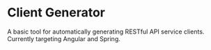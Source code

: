 
# Client Generator
A basic tool for automatically generating RESTful API service clients. Currently targeting Angular and Spring.
